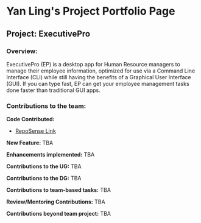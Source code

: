 # Yan Ling's Project Portfolio Page

## Project: ExecutivePro
### Overview:
ExecutivePro (EP) is a desktop app for Human Resource managers to manage their employee information, optimized for use via a Command Line Interface (CLI) while still having the benefits of a Graphical User Interface (GUI). If you can type fast, EP can get your employee management tasks done faster than traditional GUI apps.

### Contributions to the team:

**Code Contributed:**
* [RepoSense Link](https://nus-cs2103-ay2223s2.github.io/tp-dashboard/?search=yanlings&breakdown=true&sort=groupTitle&sortWithin=title&since=2023-02-17&timeframe=commit&mergegroup=&groupSelect=groupByRepos&checkedFileTypes=docs~functional-code~test-code~other)

**New Feature:**
TBA

**Enhancements implemented:**
TBA

**Contributions to the UG:**
TBA

**Contributions to the DG:**
TBA

**Contributions to team-based tasks:**
TBA

**Review/Mentoring Contributions:**
TBA

**Contributions beyond team project:**
TBA
